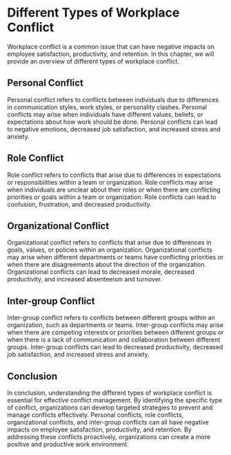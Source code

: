 # Different Types of Workplace Conflict

Workplace conflict is a common issue that can have negative impacts on employee satisfaction, productivity, and retention. In this chapter, we will provide an overview of different types of workplace conflict.

Personal Conflict
-----------------

Personal conflict refers to conflicts between individuals due to differences in communication styles, work styles, or personality clashes. Personal conflicts may arise when individuals have different values, beliefs, or expectations about how work should be done. Personal conflicts can lead to negative emotions, decreased job satisfaction, and increased stress and anxiety.

Role Conflict
-------------

Role conflict refers to conflicts that arise due to differences in expectations or responsibilities within a team or organization. Role conflicts may arise when individuals are unclear about their roles or when there are conflicting priorities or goals within a team or organization. Role conflicts can lead to confusion, frustration, and decreased productivity.

Organizational Conflict
-----------------------

Organizational conflict refers to conflicts that arise due to differences in goals, values, or policies within an organization. Organizational conflicts may arise when different departments or teams have conflicting priorities or when there are disagreements about the direction of the organization. Organizational conflicts can lead to decreased morale, decreased productivity, and increased absenteeism and turnover.

Inter-group Conflict
--------------------

Inter-group conflict refers to conflicts between different groups within an organization, such as departments or teams. Inter-group conflicts may arise when there are competing interests or priorities between different groups or when there is a lack of communication and collaboration between different groups. Inter-group conflicts can lead to decreased productivity, decreased job satisfaction, and increased stress and anxiety.

Conclusion
----------

In conclusion, understanding the different types of workplace conflict is essential for effective conflict management. By identifying the specific type of conflict, organizations can develop targeted strategies to prevent and manage conflicts effectively. Personal conflicts, role conflicts, organizational conflicts, and inter-group conflicts can all have negative impacts on employee satisfaction, productivity, and retention. By addressing these conflicts proactively, organizations can create a more positive and productive work environment.
